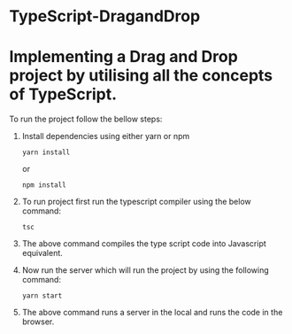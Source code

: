 # TypeScript-DragandDrop

# Implementing a Drag and Drop project by utilising all the concepts of TypeScript.

To run the project follow the bellow steps:

1. Install dependencies using either yarn or npm
    ```
    yarn install
    ```
    or

    ```
    npm install
    ```
2. To run project first run the typescript compiler using the below command: 
    ```
    tsc
    ```
3. The above command compiles the type script code into Javascript equivalent.

4. Now run the server which will run the project by using the following command:
   ```
   yarn start
   ```
5. The above command runs a server in the local and runs the code in the browser. 
